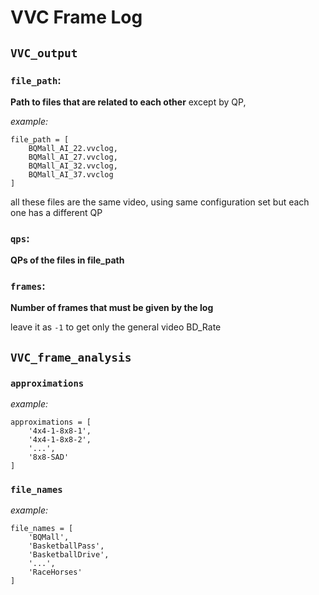# VVC Frame Log

## `VVC_output` 

### `file_path`: 
    
**Path to files that are related to each other** except by QP,

_example:_

    file_path = [
        BQMall_AI_22.vvclog, 
        BQMall_AI_27.vvclog, 
        BQMall_AI_32.vvclog, 
        BQMall_AI_37.vvclog
    ]
all these files are the same video, using same configuration set but each one has a different QP

### `qps`: 

**QPs of the files in file_path**

### `frames`: 

**Number of frames that must be given by the log**

leave it as `-1` to get only the general video BD_Rate

## `VVC_frame_analysis`

### `approximations` 

_example:_

    approximations = [
        '4x4-1-8x8-1', 
        '4x4-1-8x8-2', 
        '...', 
        '8x8-SAD'
    ]

### `file_names`

_example:_

    file_names = [
        'BQMall', 
        'BasketballPass', 
        'BasketballDrive', 
        '...', 
        'RaceHorses'
    ]